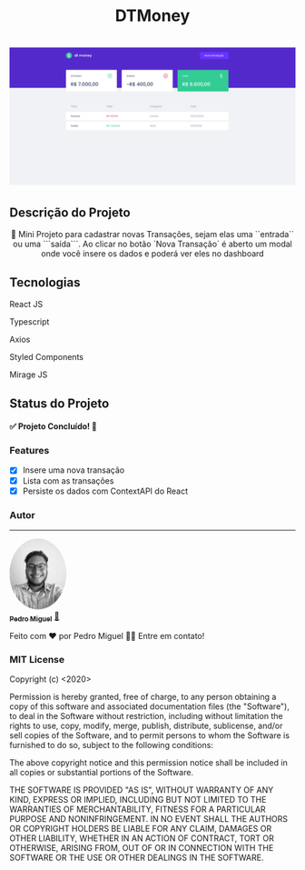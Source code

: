 <h1 align="center">DTMoney</h1>

<h1 align="center">
  <img alt="Dashboard" title="#DTMoney" src="./public/dtmoney-dashboard.png" />
</h1>

## Descrição do Projeto
<p align="center">🚀 Mini Projeto para cadastrar novas Transações, sejam elas uma ``entrada`` ou uma ```saída```.
Ao clicar no botão `Nova Transação` é aberto um modal onde você insere os dados e poderá ver eles no dashboard</p>

## Tecnologias
<p align="left">React JS </p>
<p align="left">Typescript </p>
<p align="left">Axios</p>
<p align="left">Styled Components</p>
<p align="left">Mirage JS</p>

## Status do Projeto
<h4 align="left"> 
	✅ Projeto Concluído! 🚀
</h4>

### Features

- [x] Insere uma nova transação
- [x] Lista com as transações
- [x] Persiste os dados com ContextAPI do React

### Autor
---

<a href="https://www.linkedin.com/in/codewithmiguel/">
 <img style="border-radius: 50%;" src="./public/perfil.jpg" width="100px;" alt=""/>
 <br />
 <sub><b>Pedro Miguel</b></sub></a> <a href="https://instagram.com/codewithmiguel" title="Instagram">🚀</a>


Feito com ❤️ por Pedro Miguel 👋🏽 Entre em contato!

### MIT License

Copyright (c) <2020> <Seu Nome>

Permission is hereby granted, free of charge, to any person obtaining a copy
of this software and associated documentation files (the "Software"), to deal
in the Software without restriction, including without limitation the rights
to use, copy, modify, merge, publish, distribute, sublicense, and/or sell
copies of the Software, and to permit persons to whom the Software is
furnished to do so, subject to the following conditions:

The above copyright notice and this permission notice shall be included in all
copies or substantial portions of the Software.

THE SOFTWARE IS PROVIDED "AS IS", WITHOUT WARRANTY OF ANY KIND, EXPRESS OR
IMPLIED, INCLUDING BUT NOT LIMITED TO THE WARRANTIES OF MERCHANTABILITY,
FITNESS FOR A PARTICULAR PURPOSE AND NONINFRINGEMENT. IN NO EVENT SHALL THE
AUTHORS OR COPYRIGHT HOLDERS BE LIABLE FOR ANY CLAIM, DAMAGES OR OTHER
LIABILITY, WHETHER IN AN ACTION OF CONTRACT, TORT OR OTHERWISE, ARISING FROM,
OUT OF OR IN CONNECTION WITH THE SOFTWARE OR THE USE OR OTHER DEALINGS IN THE
SOFTWARE.